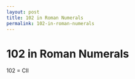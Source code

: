 ```yaml
---
layout: post
title: 102 in Roman Numerals
permalink: 102-in-roman-numerals
---
```


# 102 in Roman Numerals

102 = CII
